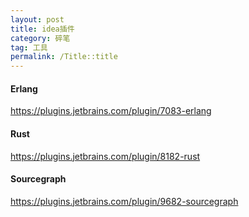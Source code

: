 ```yaml
---
layout: post
title: idea插件
category: 碎笔
tag: 工具
permalink: /Title::title
---
```


#### Erlang
https://plugins.jetbrains.com/plugin/7083-erlang

#### Rust
https://plugins.jetbrains.com/plugin/8182-rust

#### Sourcegraph
https://plugins.jetbrains.com/plugin/9682-sourcegraph